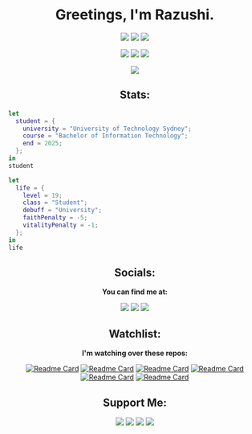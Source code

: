 <div align="center">
  
# Greetings, I'm Razushi.

</div>

<p align="center">
  <a href="https://nixos.org"><img src="https://img.shields.io/badge/NixOS-5277C3.svg?&style=for-the-badge&logo=nixos&logoColor=white" /></a>
  <a href="https://hyprland.org/"><img src="https://img.shields.io/badge/Hyprland-43B8CF.svg?&style=for-the-badge&logo=Hyprland&logoColor=white" /></a>
  <a href="https://neovim.io"><img src="https://img.shields.io/badge/NeoVim-%2357A143.svg?&style=for-the-badge&logo=neovim&logoColor=white" /></a>
</p>

<p align="center">
  <a href="https://matrix.org/"><img src="https://img.shields.io/badge/Matrix-222222.svg?&style=for-the-badge&logo=matrix&logoColor=white" /></a>
  <a href="https://www.blackmagicdesign.com/au/products/davinciresolve"><img src="https://img.shields.io/badge/Davinci-233A51.svg?&style=for-the-badge&logo=davinciresolve&logoColor=white" /></a>  
  <a href="https://www.blender.org/"><img src="https://img.shields.io/badge/Blender-E87D0D.svg?&style=for-the-badge&logo=blender&logoColor=white" /></a>
</p>

<p align="center">
<img src="https://github-readme-stats.vercel.app/api?username=razushi&theme=catppuccin_mocha&hide_title=true&show_icons=true&hide_rank=true&include_all_commits=true" /></p>

  
<div align="center">
  
## Stats:

</div>

```nix
let
  student = {
    university = "University of Technology Sydney";
    course = "Bachelor of Information Technology";
    end = 2025;
  };
in
student
```

```nix
let
  life = {
    level = 19;
    class = "Student";
    debuff = "University";
    faithPenalty = -5;
    vitalityPenalty = -1;
  };
in
life
```

<div align="center">

## Socials: 
  
__You can find me at:__ 
  
</div>

<div align="center">
  
  <a href="https://wiki.nixos.org/wiki/User:Razushi"><img src="https://img.shields.io/badge/Wiki-5277C3.svg?&style=for-the-badge&logo=nixos&logoColor=white" /></a>
  <a href="https://twitter.com/razushi283"><img src="https://img.shields.io/badge/Twitter-1DA1F2.svg?&style=for-the-badge&logo=x&logoColor=white" /></a>
  <a href="https://www.reddit.com/user/Cultural_Yam/"><img src="https://img.shields.io/badge/Reddit-FF4500.svg?&style=for-the-badge&logo=reddit&logoColor=white" /></a>

</div>

<div align="center">
  
## Watchlist:

__I'm watching over these repos:__ 

</div>

<div align="center">
  
[![Readme Card](https://github-readme-stats.vercel.app/api/pin/?username=nvim-neorg&repo=neorg)](https://github.com/nvim-neorg/neorg)
[![Readme Card](https://github-readme-stats.vercel.app/api/pin/?username=hyprwm&repo=Hyprland)](https://github.com/hyprwm/Hyprland)
[![Readme Card](https://github-readme-stats.vercel.app/api/pin/?username=NixOS&repo=nixpkgs)](https://github.com/NixOS/nixpkgs)
[![Readme Card](https://github-readme-stats.vercel.app/api/pin/?username=ggerganov&repo=whisper.cpp)](https://github.com/ggerganov/whisper.cpp)
[![Readme Card](https://github-readme-stats.vercel.app/api/pin/?username=YaLTeR&repo=niri)](https://github.com/YaLTeR/niri)
[![Readme Card](https://github-readme-stats.vercel.app/api/pin/?username=serpent-os&repo=moss)](https://github.com/serpent-os/moss)

</div>

<div align="center">
  
  ## Support Me:
  <img src="https://img.shields.io/badge/alipay-003c8b?style=for-the-badge&logo=alipay&logoColor=white" />
  <img src="https://img.shields.io/badge/Ko--fi-0AA8DE?style=for-the-badge&logo=ko-fi&logoColor=white" />
  <img src="https://img.shields.io/badge/Patreon-F96854?style=for-the-badge&logo=patreon&logoColor=white" />
  <img src="https://img.shields.io/badge/PayPal-00457C?style=for-the-badge&logo=paypal&logoColor=white" />

</div>
